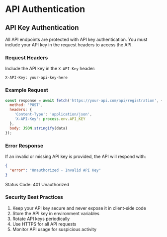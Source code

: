 # API Authentication

## API Key Authentication

All API endpoints are protected with API key authentication. You must include your API key in the request headers to access the API.

### Request Headers

Include the API key in the `X-API-Key` header:

```http
X-API-Key: your-api-key-here
```

### Example Request

```javascript
const response = await fetch('https://your-api.com/api/registration', {
  method: 'POST',
  headers: {
    'Content-Type': 'application/json',
    'X-API-Key': process.env.API_KEY
  },
  body: JSON.stringify(data)
});
```

### Error Response

If an invalid or missing API key is provided, the API will respond with:

```json
{
  "error": "Unauthorized - Invalid API Key"
}
```

Status Code: 401 Unauthorized

### Security Best Practices

1. Keep your API key secure and never expose it in client-side code
2. Store the API key in environment variables
3. Rotate API keys periodically
4. Use HTTPS for all API requests
5. Monitor API usage for suspicious activity